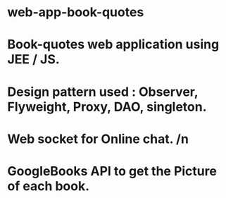 # web-app-book-quotes
# Book-quotes web application using JEE / JS.
# Design pattern used : Observer, Flyweight, Proxy, DAO, singleton.
# Web socket for Online chat. /n
# GoogleBooks API to get the Picture of each book.
